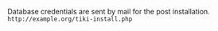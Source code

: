 Database credentials are sent by mail for the post installation. `http://example.org/tiki-install.php`